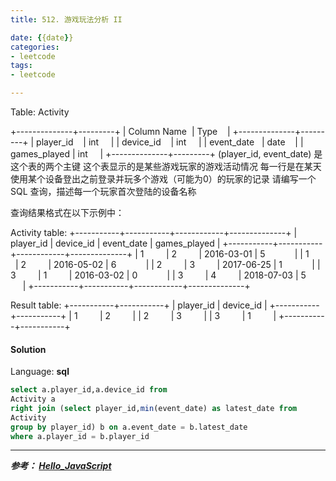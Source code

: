 ```yaml
---
title: 512. 游戏玩法分析 II

date: {{date}}
categories:
- leetcode
tags:
- leetcode

---
```

Table: Activity

+--------------+---------+
| Column Name  | Type    |
+--------------+---------+
| player_id    | int     |
| device_id    | int     |
| event_date   | date    |
| games_played | int     |
+--------------+---------+
(player_id, event_date) 是这个表的两个主键
这个表显示的是某些游戏玩家的游戏活动情况
每一行是在某天使用某个设备登出之前登录并玩多个游戏（可能为0）的玩家的记录
请编写一个 SQL 查询，描述每一个玩家首次登陆的设备名称

查询结果格式在以下示例中：

Activity table:
+-----------+-----------+------------+--------------+
| player_id | device_id | event_date | games_played |
+-----------+-----------+------------+--------------+
| 1         | 2         | 2016-03-01 | 5            |
| 1         | 2         | 2016-05-02 | 6            |
| 2         | 3         | 2017-06-25 | 1            |
| 3         | 1         | 2016-03-02 | 0            |
| 3         | 4         | 2018-07-03 | 5            |
+-----------+-----------+------------+--------------+

Result table:
+-----------+-----------+
| player_id | device_id |
+-----------+-----------+
| 1         | 2         |
| 2         | 3         |
| 3         | 1         |
+-----------+-----------+

#### Solution

Language: **sql**

```sql
select a.player_id,a.device_id from
Activity a
right join (select player_id,min(event_date) as latest_date from
Activity
group by player_id) b on a.event_date = b.latest_date
where a.player_id = b.player_id
```
---
***参考：
[Hello_JavaScript](https://blog.csdn.net/Hello_JavaScript/article/details/102969169?utm_medium=distribute.pc_relevant.none-task-blog-BlogCommendFromMachineLearnPai2-6.nonecase&depth_1-utm_source=distribute.pc_relevant.none-task-blog-BlogCommendFromMachineLearnPai2-6.nonecase)***
